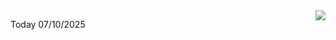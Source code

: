 <img align="right" src="https://media.giphy.com/media/M9gbBd9nbDrOTu1Mqx/giphy.gif">


Today 07/10/2025
